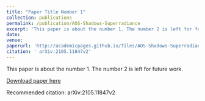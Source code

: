 ```yaml
---
title: "Paper Title Number 1"
collection: publications
permalink: /publication/AOS-Shadows-Superradiance
excerpt: 'This paper is about the number 1. The number 2 is left for future work.'
date: 
venue: 
paperurl: 'http://academicpages.github.io/files/AOS-Shadows-Superradiance-2105.11847.pdf'
citation: ' arXiv:2105.11847v2'
---
```

This paper is about the number 1. The number 2 is left for future work.

[Download paper here](http://academicpages.github.io/files/AOS-Shadows-Superradiance-2105.11847.pdf)

Recommended citation:  arXiv:2105.11847v2